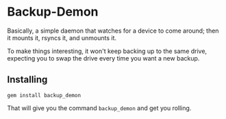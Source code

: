 # Backup-Demon

Basically, a simple daemon that watches for a device to come around; then it mounts it, rsyncs it, and unmounts it.

To make things interesting, it won't keep backing up to the same drive, expecting you to swap the drive every time you want a new backup.

## Installing

    gem install backup_demon

That will give you the command `backup_demon` and get you rolling.
